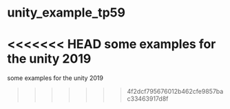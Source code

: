 # unity_example_tp59
<<<<<<< HEAD
some examples for the unity 2019 
=======
some examples for the unity 2019
>>>>>>> 4f2dcf795676012b462cfe9857bac33463917d8f
